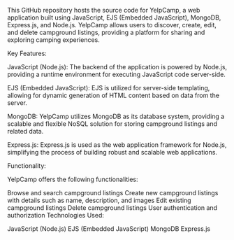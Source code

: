 This GitHub repository hosts the source code for YelpCamp, a web application built using JavaScript, EJS (Embedded JavaScript), MongoDB, Express.js, and Node.js. YelpCamp allows users to discover, create, edit, and delete campground listings, providing a platform for sharing and exploring camping experiences.

Key Features:

JavaScript (Node.js): The backend of the application is powered by Node.js, providing a runtime environment for executing JavaScript code server-side.

EJS (Embedded JavaScript): EJS is utilized for server-side templating, allowing for dynamic generation of HTML content based on data from the server.

MongoDB: YelpCamp utilizes MongoDB as its database system, providing a scalable and flexible NoSQL solution for storing campground listings and related data.

Express.js: Express.js is used as the web application framework for Node.js, simplifying the process of building robust and scalable web applications.

Functionality:

YelpCamp offers the following functionalities:

Browse and search campground listings
Create new campground listings with details such as name, description, and images
Edit existing campground listings
Delete campground listings
User authentication and authorization
Technologies Used:

JavaScript (Node.js)
EJS (Embedded JavaScript)
MongoDB
Express.js
